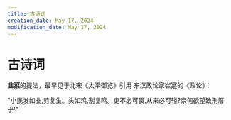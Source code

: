 ```yaml
---
title: 古诗词
creation_date: May 17, 2024
modification_date: May 17, 2024
---
```



# 古诗词

**韭菜**的提法，最早见于北宋《太平御览》引用 东汉政论家崔寔的《政论》：

"小民发如韭,剪复生。头如鸡,割复鸣。吏不必可畏,从来必可轻?奈何欲望致刑厝乎!"

